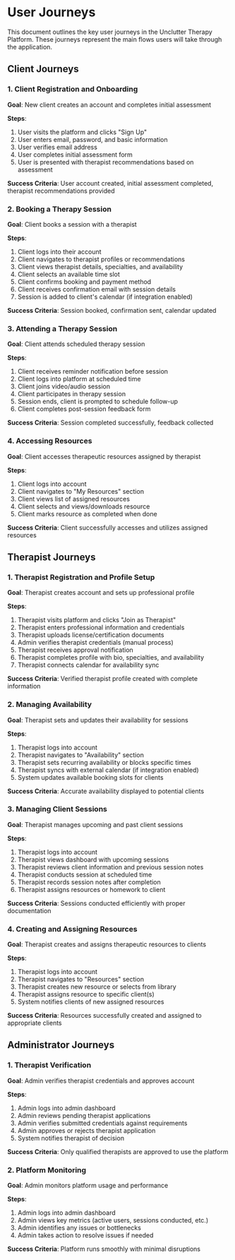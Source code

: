 # User Journeys

This document outlines the key user journeys in the Unclutter Therapy Platform. These journeys represent the main flows users will take through the application.

## Client Journeys

### 1. Client Registration and Onboarding

**Goal**: New client creates an account and completes initial assessment

**Steps**:
1. User visits the platform and clicks "Sign Up"
2. User enters email, password, and basic information
3. User verifies email address
4. User completes initial assessment form
5. User is presented with therapist recommendations based on assessment

**Success Criteria**: User account created, initial assessment completed, therapist recommendations provided

### 2. Booking a Therapy Session

**Goal**: Client books a session with a therapist

**Steps**:
1. Client logs into their account
2. Client navigates to therapist profiles or recommendations
3. Client views therapist details, specialties, and availability
4. Client selects an available time slot
5. Client confirms booking and payment method
6. Client receives confirmation email with session details
7. Session is added to client's calendar (if integration enabled)

**Success Criteria**: Session booked, confirmation sent, calendar updated

### 3. Attending a Therapy Session

**Goal**: Client attends scheduled therapy session

**Steps**:
1. Client receives reminder notification before session
2. Client logs into platform at scheduled time
3. Client joins video/audio session
4. Client participates in therapy session
5. Session ends, client is prompted to schedule follow-up
6. Client completes post-session feedback form

**Success Criteria**: Session completed successfully, feedback collected

### 4. Accessing Resources

**Goal**: Client accesses therapeutic resources assigned by therapist

**Steps**:
1. Client logs into account
2. Client navigates to "My Resources" section
3. Client views list of assigned resources
4. Client selects and views/downloads resource
5. Client marks resource as completed when done

**Success Criteria**: Client successfully accesses and utilizes assigned resources

## Therapist Journeys

### 1. Therapist Registration and Profile Setup

**Goal**: Therapist creates account and sets up professional profile

**Steps**:
1. Therapist visits platform and clicks "Join as Therapist"
2. Therapist enters professional information and credentials
3. Therapist uploads license/certification documents
4. Admin verifies therapist credentials (manual process)
5. Therapist receives approval notification
6. Therapist completes profile with bio, specialties, and availability
7. Therapist connects calendar for availability sync

**Success Criteria**: Verified therapist profile created with complete information

### 2. Managing Availability

**Goal**: Therapist sets and updates their availability for sessions

**Steps**:
1. Therapist logs into account
2. Therapist navigates to "Availability" section
3. Therapist sets recurring availability or blocks specific times
4. Therapist syncs with external calendar (if integration enabled)
5. System updates available booking slots for clients

**Success Criteria**: Accurate availability displayed to potential clients

### 3. Managing Client Sessions

**Goal**: Therapist manages upcoming and past client sessions

**Steps**:
1. Therapist logs into account
2. Therapist views dashboard with upcoming sessions
3. Therapist reviews client information and previous session notes
4. Therapist conducts session at scheduled time
5. Therapist records session notes after completion
6. Therapist assigns resources or homework to client

**Success Criteria**: Sessions conducted efficiently with proper documentation

### 4. Creating and Assigning Resources

**Goal**: Therapist creates and assigns therapeutic resources to clients

**Steps**:
1. Therapist logs into account
2. Therapist navigates to "Resources" section
3. Therapist creates new resource or selects from library
4. Therapist assigns resource to specific client(s)
5. System notifies clients of new assigned resources

**Success Criteria**: Resources successfully created and assigned to appropriate clients

## Administrator Journeys

### 1. Therapist Verification

**Goal**: Admin verifies therapist credentials and approves account

**Steps**:
1. Admin logs into admin dashboard
2. Admin reviews pending therapist applications
3. Admin verifies submitted credentials against requirements
4. Admin approves or rejects therapist application
5. System notifies therapist of decision

**Success Criteria**: Only qualified therapists are approved to use the platform

### 2. Platform Monitoring

**Goal**: Admin monitors platform usage and performance

**Steps**:
1. Admin logs into admin dashboard
2. Admin views key metrics (active users, sessions conducted, etc.)
3. Admin identifies any issues or bottlenecks
4. Admin takes action to resolve issues if needed

**Success Criteria**: Platform runs smoothly with minimal disruptions
